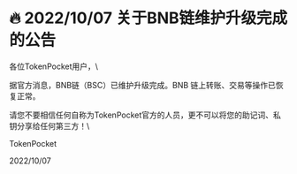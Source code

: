 # 🔥 2022/10/07 关于BNB链维护升级完成的公告

各位TokenPocket用户，\


据官方消息，BNB链（BSC）已维护升级完成。BNB 链上转账、交易等操作已恢复正常。



请您不要相信任何自称为TokenPocket官方的人员，更不可以将您的助记词、私钥分享给任何第三方！\


TokenPocket

2022/10/07
